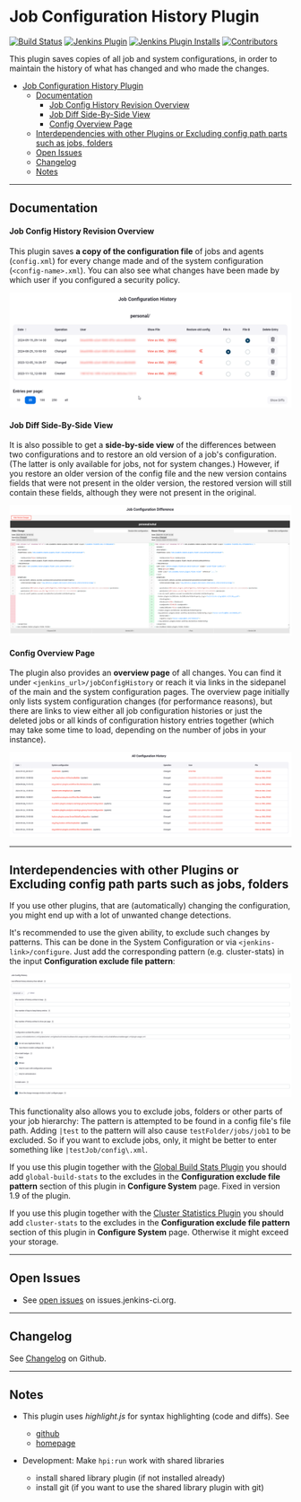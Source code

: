 # Job Configuration History Plugin

[![Build Status](https://ci.jenkins.io/buildStatus/icon?job=Plugins%2Fjob-config-history-plugin%2Fmaster)](https://ci.jenkins.io/job/plugins/job/job-config-history-plugin/job/master/)
[![Jenkins Plugin](https://img.shields.io/jenkins/plugin/v/jobConfigHistory.svg)](https://plugins.jenkins.io/jobConfigHistory)
[![Jenkins Plugin Installs](https://img.shields.io/jenkins/plugin/i/jobConfigHistory.svg?color=blue)](https://plugins.jenkins.io/jobConfigHistory)
[![Contributors](https://img.shields.io/github/contributors/jenkinsci/jobConfigHistory-plugin.svg)](https://github.com/jenkinsci/job-config-history-plugin/graphs/contributors)

This plugin saves copies of all job and system configurations, in order to maintain the history of what has changed and who made the changes.

<!-- TOC -->
* [Job Configuration History Plugin](#job-configuration-history-plugin)
  * [Documentation](#documentation)
    * [Job Config History Revision Overview](#job-config-history-revision-overview)
    * [Job Diff Side-By-Side View](#job-diff-side-by-side-view)
    * [Config Overview Page](#config-overview-page)
  * [Interdependencies with other Plugins or Excluding config path parts such as jobs, folders](#interdependencies-with-other-plugins-or-excluding-config-path-parts-such-as-jobs-folders)
  * [Open Issues](#open-issues)
  * [Changelog](#changelog)
  * [Notes](#notes)
<!-- TOC -->

------------------------------------------------------------------------

## Documentation

#### Job Config History Revision Overview

This plugin saves **a copy of the configuration file** of jobs and agents (`config.xml`) for every change made and of the system configuration (`<config-name>.xml`).
You can also see what changes have been made by which user if you configured a security policy.

![](docs/img/Job_Config_History_Revision_Overview.png)

#### Job Diff Side-By-Side View

It is also possible to get a **side-by-side view** of the differences between two configurations and to restore an old version of a job's configuration. (The latter is only available for jobs, not for system changes.)
However, if you restore an older version of the config file and the new version contains fields that were not present in the older version, the restored version will still contain these fields, although they were not present in the original.

![](docs/img/Job_Diff_Side-By-Side_View.png) 

#### Config Overview Page

The plugin also provides an **overview page** of all changes. You can find it under `<jenkins_url>/jobConfigHistory` or reach it via links in the sidepanel of the main and the system configuration pages.
The overview page initially only lists system configuration changes (for performance reasons), but there are links to view either all job configuration histories or just the deleted jobs or all kinds of configuration history entries together (which may take some time to load, depending on the number of jobs in your instance).

![](docs/img/Config_Overview_Page.png)


------------------------------------------------------------------------

## Interdependencies with other Plugins or Excluding config path parts such as jobs, folders

If you use other plugins, that are (automatically) changing the configuration, you might end up with a lot of unwanted change detections.

It's recommended to use the given ability, to exclude such changes by patterns. This can be done in the System Configuration or via `<jenkins-link>/configure`. Just add the corresponding pattern (e.g. cluster-stats) in the input **Configuration exclude file pattern**:

![](docs/img/globalconfig.png)

This functionality also allows you to exclude jobs, folders or other parts of your job hierarchy:
The pattern is attempted to be found in a config file's file path. Adding `|test` to the pattern will also cause `testFolder/jobs/job1` to be excluded.
So if you want to exclude jobs, only, it might be better to enter something like `|testJob/config\.xml`.

If you use this plugin together with the [Global Build Stats Plugin](https://plugins.jenkins.io/global-build-stats/) you should add `global-build-stats` to the excludes in the **Configuration exclude file pattern** section of this plugin in **Configure System** page. Fixed in version 1.9 of the plugin.

If you use this plugin together with the [Cluster Statistics Plugin](https://plugins.jenkins.io/cluster-stats/) you should add `cluster-stats` to the excludes in the **Configuration exclude file pattern** section of this plugin in **Configure System** page. Otherwise it might exceed your storage.

------------------------------------------------------------------------

## Open Issues

* See [open issues](https://issues.jenkins.io/browse/JENKINS-66956?jql=component%20%3D%20jobconfighistory-plugin) on issues.jenkins-ci.org.

------------------------------------------------------------------------

## Changelog

See
[Changelog](https://github.com/jenkinsci/job-config-history-plugin/releases)
on Github.

------------------------------------------------------------------------
## Notes

* This plugin uses *highlight.js* for syntax highlighting (code and diffs). See
    + [github](https://github.com/highlightjs/highlight.js/)
    + [homepage](https://highlightjs.org/)
    
* Development: Make `hpi:run` work with shared libraries
    * install shared library plugin (if not installed already)
    * install git (if you want to use the shared library plugin with git)
